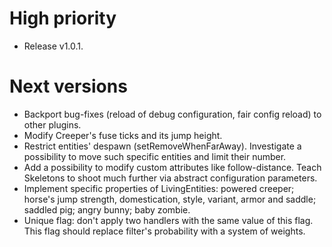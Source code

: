 # High priority
- Release v1.0.1.

# Next versions
- Backport bug-fixes (reload of debug configuration, fair config
reload) to other plugins.
- Modify Creeper's fuse ticks and its jump height.
- Restrict entities' despawn (setRemoveWhenFarAway). Investigate
a possibility to move such specific entities and limit their number.
- Add a possibility to modify custom attributes like follow-distance.
Teach Skeletons to shoot much further via abstract configuration
parameters.
- Implement specific properties of LivingEntities: powered creeper;
horse's jump strength, domestication, style, variant, armor and saddle;
saddled pig; angry bunny; baby zombie.
- Unique flag: don't apply two handlers with the same value of this
flag. This flag should replace filter's probability with a system of
 weights.
